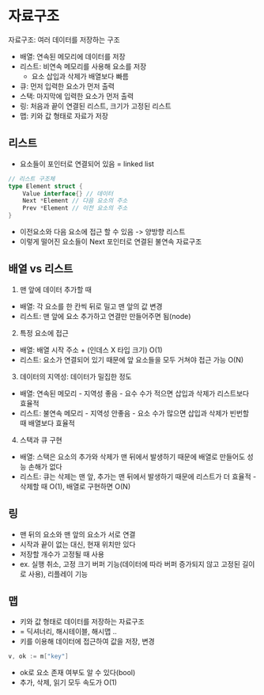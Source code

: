 # 자료구조
자료구조: 여러 데이터를 저장하는 구조

- 배열: 연속된 메모리에 데이터를 저장
- 리스트: 비연속 메모리를 사용해 요소를 저장 
  - 요소 삽입과 삭제가 배열보다 빠름
- 큐: 먼저 입력한 요소가 먼저 출력
- 스택: 마지막에 입력한 요소가 먼저 출력
- 링: 처음과 끝이 연결된 리스트, 크기가 고정된 리스트
- 맵: 키와 값 형태로 자료가 저장

## 리스트
- 요소들이 포인터로 연결되어 있음 = linked list
```go
// 리스트 구조체
type Element struct {
	Value interface{} // 데이터
	Next *Element // 다음 요소의 주소
	Prev *Element // 이전 요소의 주소
}
```
- 이전요소와 다음 요소에 접근 할 수 있음 -> 양방향 리스트
- 이렇게 떨어진 요소들이 Next 포인터로 연결된 불연속 자료구조

## 배열 vs 리스트
1. 맨 앞에 데이터 추가할 때
- 배열: 각 요소를 한 칸씩 뒤로 밀고 맨 앞의 값 변경
- 리스트: 맨 앞에 요소 추가하고 연결만 만들어주면 됨(node)

2. 특정 요소에 접근
- 배열: 배열 시작 주소 + (인데스 X 타입 크기) O(1)
- 리스트: 요소가 연결되어 있기 때문에 앞 요소들을 모두 거쳐야 접근 가능 O(N)

3. 데이터의 지역성: 데이터가 밀집한 정도
- 배열: 연속된 메모리 - 지역성 좋음 - 요수 수가 적으면 삽입과 삭제가 리스트보다 효율적
- 리스트: 불연속 메모리 - 지역성 안좋음 - 요소 수가 많으면 삽입과 삭제가 빈번할 때 배열보다 효율적

4. 스택과 큐 구현
- 배열: 스택은 요소의 추가와 삭제가 맨 뒤에서 발생하기 때문에 배열로 만들어도 성능 손해가 없다
- 리스트: 큐는 삭제는 맨 앞, 추가는 맨 뒤에서 발생하기 때문에 리스트가 더 효율적 - 삭제할 때 O(1), 배열로 구현하면 O(N)

## 링
- 맨 뒤의 요소와 맨 앞의 요소가 서로 연결
- 시작과 끝이 없는 대신, 현재 위치만 있다
- 저장할 개수가 고정될 때 사용
- ex. 실행 취소, 고정 크기 버퍼 기능(데이터에 따라 버퍼 증가되지 않고 고정된 길이로 사용), 리플레이 기능

## 맵
- 키와 값 형태로 데이터를 저장하는 자료구조
- = 딕셔너리, 해시테이블, 해시맵 ..
- 키를 이용해 데이터에 접근하여 값을 저장, 변경
```go
v, ok := m["key"]
```
- ok로 요소 존재 여부도 알 수 있다(bool)
- 추가, 삭제, 읽기 모두 속도가 O(1)